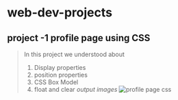 # web-dev-projects
## project -1 profile page using **CSS**
> In this project we understood about
  > 1. Display properties
  > 2. position properties
  > 3. CSS Box Model
  > 4. float and clear
*output images*
![profile page css](/CSS)
